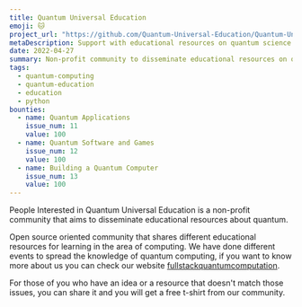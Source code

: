 ```yaml
---
title: Quantum Universal Education 
emoji: 🐱
project_url: "https://github.com/Quantum-Universal-Education/Quantum-Universal-Education.github.io"
metaDescription: Support with educational resources on quantum science.
date: 2022-04-27
summary: Non-profit community to disseminate educational resources on quantum science 
tags:
  - quantum-computing
  - quantum-education
  - education
  - python
bounties:
  - name: Quantum Applications 
    issue_num: 11
    value: 100
  - name: Quantum Software and Games
    issue_num: 12
    value: 100
  - name: Building a Quantum Computer
    issue_num: 13
    value: 100
---
```


People Interested in Quantum Universal Education is a non-profit community that aims to disseminate educational resources about quantum.

Open source oriented community that shares different educational resources for learning in the area of computing.
We have done different events to spread the knowledge of quantum computing, if you want to know more about us you can check our website [fullstackquantumcomputation](https://fullstackquantumcomputation.tech/).

For those of you who have an idea or a resource that doesn't match those issues, you can share it and you will get a free t-shirt from our community.
